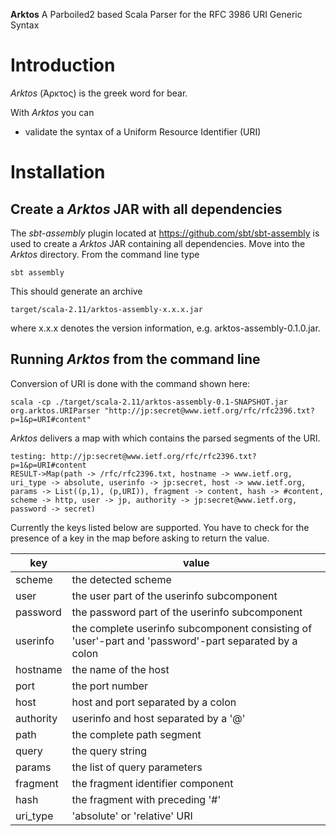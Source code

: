 **Arktos**  A Parboiled2 based Scala Parser for the RFC 3986 URI Generic Syntax

Introduction
============

*Arktos* (Άρκτος) is the greek word for bear. 

With *Arktos* you can
- validate the syntax of a Uniform Resource Identifier (URI)

Installation
============
	
Create a *Arktos* JAR with all dependencies
--------------------------------------------

The *sbt-assembly* plugin located at https://github.com/sbt/sbt-assembly is used to create a *Arktos* JAR containing all dependencies.
Move into the *Arktos* directory.
From the command line type 

    sbt assembly
	
This should generate an archive

    target/scala-2.11/arktos-assembly-x.x.x.jar

where x.x.x denotes the version information, e.g. arktos-assembly-0.1.0.jar.

Running *Arktos* from the command line
----------------------------------------

Conversion of URI is done with the command shown here: 

    scala -cp ./target/scala-2.11/arktos-assembly-0.1-SNAPSHOT.jar org.arktos.URIParser "http://jp:secret@www.ietf.org/rfc/rfc2396.txt?p=1&p=URI#content"
    

*Arktos* delivers a map with which contains the parsed segments of the URI.

    testing: http://jp:secret@www.ietf.org/rfc/rfc2396.txt?p=1&p=URI#content
    RESULT->Map(path -> /rfc/rfc2396.txt, hostname -> www.ietf.org, uri_type -> absolute, userinfo -> jp:secret, host -> www.ietf.org, params -> List((p,1), (p,URI)), fragment -> content, hash -> #content, scheme -> http, user -> jp, authority -> jp:secret@www.ietf.org, password -> secret)

Currently the keys listed below are supported. You have to check for the presence of a key in the map before asking to return the value. 

| key | value |
------|--------
| scheme | the detected scheme |
| user | the user part of the userinfo subcomponent |
| password | the password part of the userinfo subcomponent |
| userinfo | the complete userinfo subcomponent consisting of 'user'-part and 'password'-part separated by a colon |
| hostname | the name of the host |
| port | the port number |
| host | host and port separated by a colon |
| authority | userinfo and host separated by a '@' |
| path | the complete path segment |
| query | the query string |
| params | the list of query parameters |
| fragment | the fragment identifier component |
| hash | the fragment with preceding '#' |
| uri_type | 'absolute' or 'relative' URI |